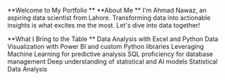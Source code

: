 **Welcome to My Portfolio
**
**About Me
**
I'm Ahmad Nawaz, an aspiring data scientist from Lahore. Transforming data into actionable insights is what excites me the most. Let's dive into data together!

**What I Bring to the Table
**
Data Analysis with Excel and Python
Data Visualization with Power BI and custom Python libraries
Leveraging Machine Learning for predictive analysis
SQL proficiency for database management
Deep understanding of statistical and AI models
Statistical Data Analysis
